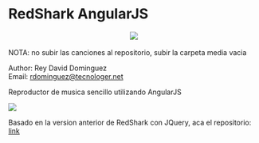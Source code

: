 RedShark AngularJS
========
<center><img src="http://s28.postimg.org/i8q5o30q1/logo.png"></center><br>
NOTA: no subir las canciones al repositorio, subir la carpeta media vacia

Author: Rey David Dominguez
<br>Email: <a href="mailto:rdominguez@tecnologer.net">rdominguez@tecnologer.net</a>

Reproductor de musica sencillo utilizando AngularJS

<img src="https://angularjs.org/img/AngularJS-large.png">

Basado en la version anterior de RedShark con JQuery, aca el repositorio: <a href="https://github.com/Tecnologer/RedShark">link</a>
